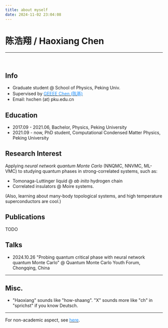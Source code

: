 ```yaml
---
title: about myself
date: 2024-11-02 23:04:08
---
```


# 陈浩翔 / Haoxiang Chen

---

<br>

## Info 
- Graduate student @ School of Physics, Peking Univ. 
- Supervised by [<font color='dodgerblue'>GEEEE Chen (陈基)</font>](https://faculty.pku.edu.cn/chenji/zh_CN/index.htm)
- Email: hxchen (at) pku.edu.cn

## Education
- 2017.09 \- 2021.06, Bachelor, Physics, Peking University
- 2021.09 \- now, PhD student, Computational Condensed Matter Physics, Peking University

## Research Interest
Applying *neural network quantum Monte Carlo* (NNQMC, NNVMC, ML-VMC) to studying quantum phases in strong-correlated systems, such as:
- Tomonaga-Luttinger liquid @ *ab inito* hydrogen chain
- Correlated insulators @ Moire systems.

(Also, learning about many-body topological systems, and high temperature superconductors are cool.)

## Publications
TODO

## Talks
- 2024.10.26 "Probing quantum critical phase with neural network quantum Monte Carlo" @ Quantum Monte Carlo Youth Forum, Chongqing, China

---
## Misc.
- "Haoxiang" sounds like "how-shaang". "X" sounds more like "ch" in "sprichst" if you know Deutsch.


---
For non-academic aspect, see [<font color='dodgerblue'>here</font>](/2024/11/02/Hello-world/).
